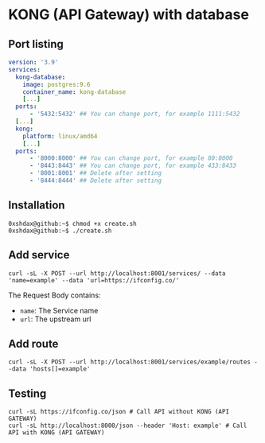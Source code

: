 # KONG (API Gateway) with database
## Port listing
```yaml
version: '3.9'
services:
  kong-database:
    image: postgres:9.6
    container_name: kong-database
    [...]
  ports:
      - '5432:5432' ## You can change port, for example 1111:5432
  [...]
  kong:
    platform: linux/amd64
    [...]
  ports:
      - '8000:8000' ## You can change port, for example 80:8000
      - '8443:8443' ## You can change port, for example 433:8433
      - '8001:8001' ## Delete after setting
      - '8444:8444' ## Delete after setting
```
## Installation 
```
0xshdax@github:~$ chmod +x create.sh
0xshdax@github:~$ ./create.sh
```
## Add service
```
curl -sL -X POST --url http://localhost:8001/services/ --data 'name=example' --data 'url=https://ifconfig.co/'
```
The Request Body contains:
* `name`: The Service name
* `url`: The upstream url

## Add route
```
curl -sL -X POST --url http://localhost:8001/services/example/routes --data 'hosts[]=example'
```

## Testing
```
curl -sL https://ifconfig.co/json # Call API without KONG (API GATEWAY)
curl -sL http://localhost:8000/json --header 'Host: example' # Call API with KONG (API GATEWAY)
```
